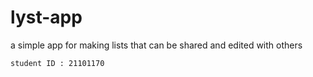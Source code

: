 # lyst-app
a simple app for making lists that can be shared and edited with others




    
    student ID : 21101170
